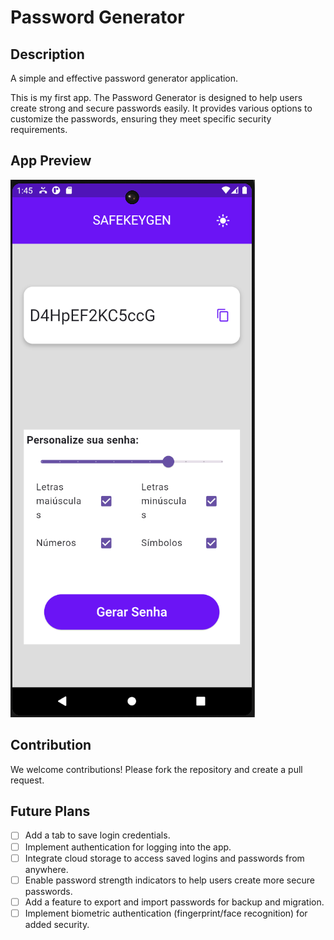 # Password Generator

## Description
A simple and effective password generator application.

This is my first app. The Password Generator is designed to help users create strong and secure passwords easily. 
It provides various options to customize the passwords, ensuring they meet specific security requirements. 



## App Preview
![App Screenshot](screanshot.png)

## Contribution
We welcome contributions! Please fork the repository and create a pull request.

## Future Plans
- [ ] Add a tab to save login credentials.
- [ ] Implement authentication for logging into the app.
- [ ] Integrate cloud storage to access saved logins and passwords from anywhere.
- [ ] Enable password strength indicators to help users create more secure passwords.
- [ ] Add a feature to export and import passwords for backup and migration.
- [ ] Implement biometric authentication (fingerprint/face recognition) for added security.
